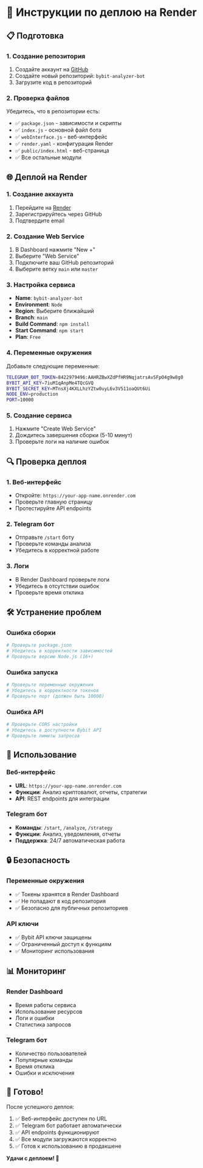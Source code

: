 # 🚀 Инструкции по деплою на Render

## 📋 Подготовка

### 1. Создание репозитория
1. Создайте аккаунт на [GitHub](https://github.com)
2. Создайте новый репозиторий: `bybit-analyzer-bot`
3. Загрузите код в репозиторий

### 2. Проверка файлов
Убедитесь, что в репозитории есть:
- ✅ `package.json` - зависимости и скрипты
- ✅ `index.js` - основной файл бота
- ✅ `webInterface.js` - веб-интерфейс
- ✅ `render.yaml` - конфигурация Render
- ✅ `public/index.html` - веб-страница
- ✅ Все остальные модули

## 🌐 Деплой на Render

### 1. Создание аккаунта
1. Перейдите на [Render](https://render.com)
2. Зарегистрируйтесь через GitHub
3. Подтвердите email

### 2. Создание Web Service
1. В Dashboard нажмите "New +"
2. Выберите "Web Service"
3. Подключите ваш GitHub репозиторий
4. Выберите ветку `main` или `master`

### 3. Настройка сервиса
- **Name**: `bybit-analyzer-bot`
- **Environment**: `Node`
- **Region**: Выберите ближайший
- **Branch**: `main`
- **Build Command**: `npm install`
- **Start Command**: `npm start`
- **Plan**: `Free`

### 4. Переменные окружения
Добавьте следующие переменные:
```bash
TELEGRAM_BOT_TOKEN=8422979496:AAHRZBwXZdPfHR9NqjatrsAvSFpO4g9w8g0
BYBIT_API_KEY=7iuM1qAnpMe4TQcGVQ
BYBIT_SECRET_KEY=MTnsXj4KXLLhzYZtw0uyL6v3V511oaQUt6Ui
NODE_ENV=production
PORT=10000
```

### 5. Создание сервиса
1. Нажмите "Create Web Service"
2. Дождитесь завершения сборки (5-10 минут)
3. Проверьте логи на наличие ошибок

## 🔍 Проверка деплоя

### 1. Веб-интерфейс
- Откройте: `https://your-app-name.onrender.com`
- Проверьте главную страницу
- Протестируйте API endpoints

### 2. Telegram бот
- Отправьте `/start` боту
- Проверьте команды анализа
- Убедитесь в корректной работе

### 3. Логи
- В Render Dashboard проверьте логи
- Убедитесь в отсутствии ошибок
- Проверьте время отклика

## 🛠 Устранение проблем

### Ошибка сборки
```bash
# Проверьте package.json
# Убедитесь в корректности зависимостей
# Проверьте версию Node.js (16+)
```

### Ошибка запуска
```bash
# Проверьте переменные окружения
# Убедитесь в корректности токенов
# Проверьте порт (должен быть 10000)
```

### Ошибка API
```bash
# Проверьте CORS настройки
# Убедитесь в доступности Bybit API
# Проверьте лимиты запросов
```

## 📱 Использование

### Веб-интерфейс
- **URL**: `https://your-app-name.onrender.com`
- **Функции**: Анализ криптовалют, отчеты, стратегии
- **API**: REST endpoints для интеграции

### Telegram бот
- **Команды**: `/start`, `/analyze`, `/strategy`
- **Функции**: Анализ, уведомления, отчеты
- **Поддержка**: 24/7 автоматическая работа

## 🔒 Безопасность

### Переменные окружения
- ✅ Токены хранятся в Render Dashboard
- ✅ Не попадают в код репозитория
- ✅ Безопасно для публичных репозиториев

### API ключи
- ✅ Bybit API ключи защищены
- ✅ Ограниченный доступ к функциям
- ✅ Мониторинг использования

## 📊 Мониторинг

### Render Dashboard
- Время работы сервиса
- Использование ресурсов
- Логи и ошибки
- Статистика запросов

### Telegram бот
- Количество пользователей
- Популярные команды
- Время отклика
- Ошибки и исключения

## 🎯 Готово!

После успешного деплоя:
1. ✅ Веб-интерфейс доступен по URL
2. ✅ Telegram бот работает автоматически
3. ✅ API endpoints функционируют
4. ✅ Все модули загружаются корректно
5. ✅ Готов к использованию в продакшене

**Удачи с деплоем! 🚀**
